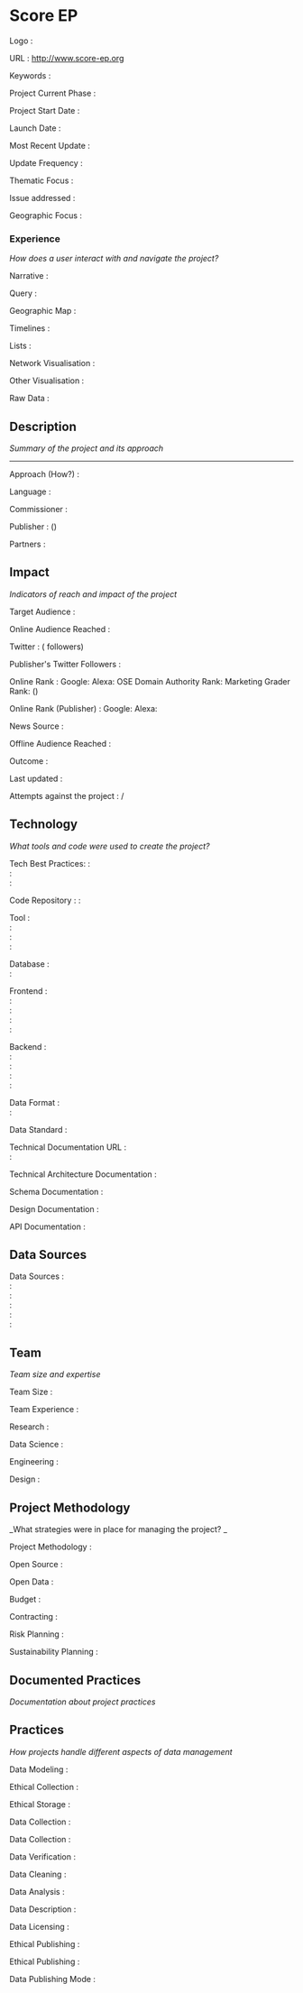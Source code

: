 # Score EP



Logo
:   ![]()



URL
:   http://www.score-ep.org


Keywords
:   



Project Current Phase
:   

    

Project Start Date
:   



Launch Date
:   



Most Recent Update
:   



Update Frequency
:   



Thematic Focus
:   



Issue addressed
:   



Geographic Focus
:   


### Experience

_How does a user interact with and navigate the project?_

Narrative
:    

Query
:    

Geographic Map
:     

Timelines
:    

Lists
:    

Network Visualisation
:   

Other Visualisation
:   

Raw Data 
:   

## Description

_Summary of the project and its approach_

____


Approach (How?)
:   



Language
:   



Commissioner
:   



Publisher
:    ()



Partners
:   


## Impact

_Indicators of reach and impact of the project_


Target Audience
:   



Online Audience Reached
:   



Twitter
:    ( followers)



Publisher's Twitter Followers
:   



Online Rank
:    Google:      Alexa:     OSE Domain Authority Rank:    Marketing Grader Rank:    ()


Online Rank (Publisher)
:    Google:     Alexa:   



News Source
:   



Offline Audience Reached
:   



Outcome
:   



Last updated
:   


Attempts against the project
:     / 


## Technology

_What tools and code were used to create the project?_

Tech Best Practices:
:    
:     
:    

Code Repository
:   []()
:   []()

Tool
:   
:   
:   
:   

Database
:   
:   

Frontend
:   
:   
:   
:   
:   

Backend
:   
:   
:   
:   
:   

Data Format
:   
:   

Data Standard
:   

Technical Documentation URL
:   
:   

Technical Architecture Documentation
:   

Schema Documentation
:   

Design Documentation
:   

API Documentation
:   


## Data Sources

Data Sources
:   
:   
:   
:   
:   
:   

## Team

_Team size and expertise_

Team Size
:   



Team Experience
:    

Research
:    

Data Science
:    

Engineering
:    

Design
:   


## Project Methodology

_What strategies were in place for managing the project? _

Project Methodology
:   



Open Source
:   



Open Data
:   



Budget
:   


Contracting
:   



Risk Planning
:   



Sustainability Planning
:   


## Documented Practices

_Documentation about project practices_

 
 

 


 



## Practices

_How projects handle different aspects of data management_


Data Modeling
:   



Ethical Collection
:   



Ethical Storage
:   



Data Collection
:   



Data Collection
:   



Data Verification
:   



Data Cleaning
:   



Data Analysis
:   



Data Description
:   



Data Licensing
:   



Ethical Publishing
:   



Ethical Publishing
:   



Data Publishing Mode
:   
